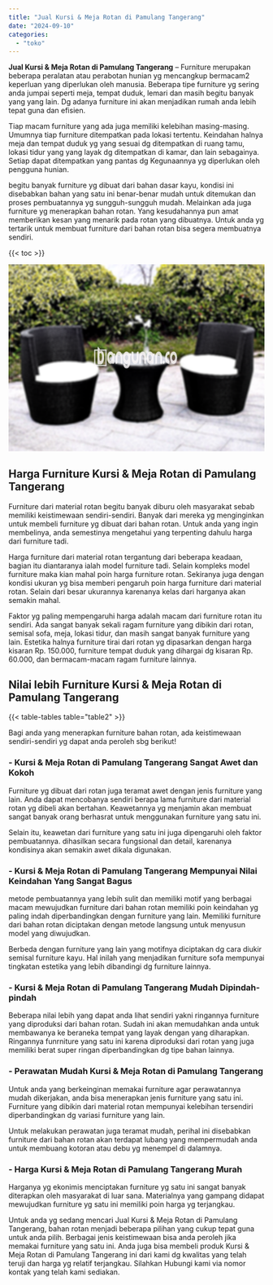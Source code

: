 ```yaml
---
title: "Jual Kursi & Meja Rotan di Pamulang Tangerang"
date: "2024-09-10"
categories: 
  - "toko"
---
```


**Jual Kursi & Meja Rotan di Pamulang Tangerang** – Furniture merupakan beberapa peralatan atau perabotan hunian yg mencangkup bermacam2 keperluan yang diperlukan oleh manusia. Beberapa tipe furniture yg sering anda jumpai seperti meja, tempat duduk, lemari dan masih begitu banyak yang yang lain. Dg adanya furniture ini akan menjadikan rumah anda lebih tepat guna dan efisien.

Tiap macam furniture yang ada juga memiliki kelebihan masing-masing. Umumnya tiap furniture ditempatkan pada lokasi tertentu. Keindahan halnya meja dan tempat duduk yg yang sesuai dg ditempatkan di ruang tamu, lokasi tidur yang yang layak dg ditempatkan di kamar, dan lain sebagainya. Setiap dapat ditempatkan yang pantas dg Kegunaannya yg diperlukan oleh pengguna hunian.

begitu banyak furniture yg dibuat dari bahan dasar kayu, kondisi ini disebabkan bahan yang satu ini benar-benar mudah untuk ditemukan dan proses pembuatannya yg sungguh-sungguh mudah. Melainkan ada juga furniture yg menerapkan bahan rotan. Yang kesudahannya pun amat memberikan kesan yang menarik pada rotan yang dibuatnya. Untuk anda yg tertarik untuk membuat furniture dari bahan rotan bisa segera membuatnya sendiri.

{{< toc >}}

![Jual Kursi & Meja Rotan di Pamulang Tangerang](/images/kursi-meja-rotan-murah51.png)

## Harga Furniture Kursi & Meja Rotan di Pamulang Tangerang

Furniture dari material rotan begitu banyak diburu oleh masyarakat sebab memiliki keistimewaan sendiri-sendiri. Banyak dari mereka yg menginginkan untuk membeli furniture yg dibuat dari bahan rotan. Untuk anda yang ingin membelinya, anda semestinya mengetahui yang terpenting dahulu harga dari furniture tadi.

Harga furniture dari material rotan tergantung dari beberapa keadaan, bagian itu diantaranya ialah model furniture tadi. Selain kompleks model furniture maka kian mahal poin harga furniture rotan. Sekiranya juga dengan kondisi ukuran yg bisa memberi pengaruh poin harga furniture dari material rotan. Selain dari besar ukurannya karenanya kelas dari harganya akan semakin mahal.

Faktor yg paling mempengaruhi harga adalah macam dari furniture rotan itu sendiri. Ada sangat banyak sekali ragam furniture yang dibikin dari rotan, semisal sofa, meja, lokasi tidur, dan masih sangat banyak furniture yang lain. Estetika halnya furniture tirai dari rotan yg dipasarkan dengan harga kisaran Rp. 150.000, furniture tempat duduk yang dihargai dg kisaran Rp. 60.000, dan bermacam-macam ragam furniture lainnya.

## Nilai lebih Furniture Kursi & Meja Rotan di Pamulang Tangerang

{{< table-tables table="table2" >}}

Bagi anda yang menerapkan furniture bahan rotan, ada keistimewaan sendiri-sendiri yg dapat anda peroleh sbg berikut!

### \- Kursi & Meja Rotan di Pamulang Tangerang Sangat Awet dan Kokoh

Furniture yg dibuat dari rotan juga teramat awet dengan jenis furniture yang lain. Anda dapat mencobanya sendiri berapa lama furniture dari material rotan yg dibeli akan bertahan. Keawetannya yg menjamin akan membuat sangat banyak orang berhasrat untuk menggunakan furniture yang satu ini.

Selain itu, keawetan dari furniture yang satu ini juga dipengaruhi oleh faktor pembuatannya. dihasilkan secara fungsional dan detail, karenanya kondisinya akan semakin awet dikala digunakan.

### \- Kursi & Meja Rotan di Pamulang Tangerang Mempunyai Nilai Keindahan Yang Sangat Bagus

metode pembuatannya yang lebih sulit dan memiliki motif yang berbagai macam mewujudkan furniture dari bahan rotan memiliki poin keindahan yg paling indah diperbandingkan dengan furniture yang lain. Memiliki furniture dari bahan rotan diciptakan dengan metode langsung untuk menyusun model yang diwujudkan.

Berbeda dengan furniture yang lain yang motifnya diciptakan dg cara diukir semisal furniture kayu. Hal inilah yang menjadikan furniture sofa mempunyai tingkatan estetika yang lebih dibandingi dg furniture lainnya.

### \- Kursi & Meja Rotan di Pamulang Tangerang Mudah Dipindah-pindah

Beberapa nilai lebih yang dapat anda lihat sendiri yakni ringannya furniture yang diproduksi dari bahan rotan. Sudah ini akan memudahkan anda untuk membawanya ke beraneka tempat yang layak dengan yang diharapkan. Ringannya funrniture yang satu ini karena diproduksi dari rotan yang juga memiliki berat super ringan diperbandingkan dg tipe bahan lainnya.

### \- Perawatan Mudah Kursi & Meja Rotan di Pamulang Tangerang

Untuk anda yang berkeinginan memakai furniture agar perawatannya mudah dikerjakan, anda bisa menerapkan jenis furniture yang satu ini. Furniture yang dibikin dari material rotan mempunyai kelebihan tersendiri diperbandingkan dg variasi furniture yang lain.

Untuk melakukan perawatan juga teramat mudah, perihal ini disebabkan furniture dari bahan rotan akan terdapat lubang yang mempermudah anda untuk membuang kotoran atau debu yg menempel di dalamnya.

### \- Harga Kursi & Meja Rotan di Pamulang Tangerang Murah

Harganya yg ekonimis menciptakan furniture yg satu ini sangat banyak diterapkan oleh masyarakat di luar sana. Materialnya yang gampang didapat mewujudkan furniture yg satu ini memiliki poin harga yg terjangkau.

Untuk anda yg sedang mencari Jual Kursi & Meja Rotan di Pamulang Tangerang, bahan rotan menjadi beberapa pilihan yang cukup tepat guna untuk anda pilih. Berbagai jenis keistimewaan bisa anda peroleh jika memakai furniture yang satu ini. Anda juga bisa membeli produk Kursi & Meja Rotan di Pamulang Tangerang ini dari kami dg kwalitas yang telah teruji dan harga yg relatif terjangkau. Silahkan Hubungi kami via nomor kontak yang telah kami sediakan.
